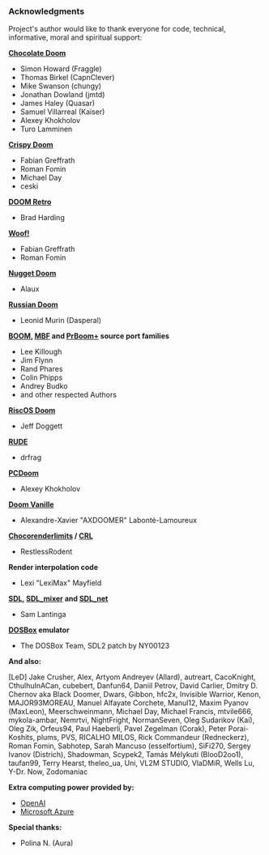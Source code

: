 ### Acknowledgments

Project's author would like to thank everyone for code, technical, informative, moral and spiritual support:

**[Chocolate Doom](https://www.chocolate-doom.org)**
* Simon Howard (Fraggle)
* Thomas Birkel (CapnClever)
* Mike Swanson (chungy)
* Jonathan Dowland (jmtd)
* James Haley (Quasar)
* Samuel Villarreal (Kaiser)
* Alexey Khokholov
* Turo Lamminen

**[Crispy Doom](https://www.chocolate-doom.org/wiki/index.php/Crispy_Doom)**
* Fabian Greffrath
* Roman Fomin
* Michael Day
* ceski

**[DOOM Retro](http://doomretro.com/)**
* Brad Harding

**[Woof!](https://github.com/fabiangreffrath/woof)**
* Fabian Greffrath
* Roman Fomin

**[Nugget Doom](https://github.com/MrAlaux/Nugget-Doom)**
* Alaux

**[Russian Doom](https://github.com/Russian-Doom/)**
* Leonid Murin (Dasperal)

**[BOOM](https://doomwiki.org/wiki/Boom), [MBF](https://doomwiki.org/wiki/MBF) and [PrBoom+](http://prboom-plus.sourceforge.net/) source port families**
* Lee Killough
* Jim Flynn
* Rand Phares
* Colin Phipps
* Andrey Budko
* and other respected Authors

**[RiscOS Doom](https://github.com/jeffdoggett/Doom)**
* Jeff Doggett

**[RUDE](https://github.com/drfrag666/RUDE)**
* drfrag

**[PCDoom](https://github.com/nukeykt/PCDoom-v2)**
* Alexey Khokholov

**[Doom Vanille](https://github.com/AXDOOMER/doom-vanille)**
* Alexandre-Xavier "AXDOOMER" Labonté-Lamoureux

**[Chocorenderlimits](https://doomwiki.org/wiki/Chocorenderlimits) / [CRL](https://github.com/JNechaevsky/crl)**
* RestlessRodent

**Render interpolation code**
* Lexi "LexiMax" Mayfield

**[SDL](https://www.libsdl.org/), [SDL_mixer](https://www.libsdl.org/projects/SDL_mixer/) and [SDL_net](https://www.libsdl.org/projects/SDL_net/)**
* Sam Lantinga

**[DOSBox](http://www.dosbox.com/) emulator**
* The DOSBox Team, SDL2 patch by NY00123

**And also:**

[LeD] Jake Crusher, Alex, Artyom Andreyev (Allard), autreart, CacoKnight, CthulhuInACan, cubebert, Danfun64, Daniil Petrov, David Carlier, Dmitry D. Chernov aka Black Doomer, Dwars, Gibbon, hfc2x, Invisible Warrior, Kenon, MAJOR93MOREAU, Manuel Alfayate Corchete, Manul12, Maxim Pyanov (MaxLeon), Meerschweinmann, Michael Day, Michael Francis, mtvile666, mykola-ambar, Nemrtvi, NightFright, NormanSeven, Oleg Sudarikov (Kai), Oleg Zik, Orfeus94, Paul Haeberli, Pavel Zegelman (Corak), Peter Porai-Koshits, plums, PVS, RICALHO MILOS, Rick Commandeur (Redneckerz), Roman Fomin, Sabhotep, Sarah Mancuso (esselfortium), SiFi270, Sergey Ivanov (Districh), Shadowman, Scypek2, Tamás Mélykuti (BlooD2oo1), taufan99, Terry Hearst, theleo_ua, Uni, VL2M STUDIO, VlaDMiR, Wells Lu, Y-Dr. Now, Zodomaniac

**Extra computing power provided by:**
* [OpenAI](https://openai.com)
* [Microsoft Azure](https://azure.microsoft.com)

**Special thanks:**
* Polina N. (Aura)
